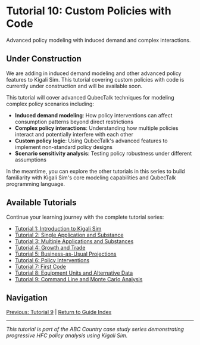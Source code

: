 # Tutorial 10: Custom Policies with Code

Advanced policy modeling with induced demand and complex interactions.

## Under Construction

We are adding in induced demand modeling and other advanced policy features to Kigali Sim. This tutorial covering custom policies with code is currently under construction and will be available soon.

This tutorial will cover advanced QubecTalk techniques for modeling complex policy scenarios including:

- **Induced demand modeling**: How policy interventions can affect consumption patterns beyond direct restrictions
- **Complex policy interactions**: Understanding how multiple policies interact and potentially interfere with each other
- **Custom policy logic**: Using QubecTalk's advanced features to implement non-standard policy designs
- **Scenario sensitivity analysis**: Testing policy robustness under different assumptions

In the meantime, you can explore the other tutorials in this series to build familiarity with Kigali Sim's core modeling capabilities and QubecTalk programming language.

## Available Tutorials

Continue your learning journey with the complete tutorial series:

- [Tutorial 1: Introduction to Kigali Sim](/guide/tutorial_01.html)
- [Tutorial 2: Single Application and Substance](/guide/tutorial_02.html)
- [Tutorial 3: Multiple Applications and Substances](/guide/tutorial_03.html)
- [Tutorial 4: Growth and Trade](/guide/tutorial_04.html)
- [Tutorial 5: Business-as-Usual Projections](/guide/tutorial_05.html)
- [Tutorial 6: Policy Interventions](/guide/tutorial_06.html)
- [Tutorial 7: First Code](/guide/tutorial_07.html)
- [Tutorial 8: Equipment Units and Alternative Data](/guide/tutorial_08.html)
- [Tutorial 9: Command Line and Monte Carlo Analysis](/guide/tutorial_09.html)

## Navigation

[Previous: Tutorial 9](/guide/tutorial_09.html) | [Return to Guide Index](/guide)

---

_This tutorial is part of the ABC Country case study series demonstrating progressive HFC policy analysis using Kigali Sim._